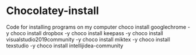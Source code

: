 # Chocolatey-install
Code for installing programs on my computer
choco install googlechrome -y
choco install dropbox -y
choco install keepass -y
choco install visualstudio2019community -y
choco install miktex -y
choco install texstudio -y
choco install intellijidea-community

